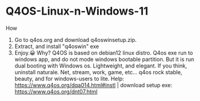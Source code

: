 # Q4OS-Linux-n-Windows-11
How
1. Go to q4os.org and download q4oswinsetup.zip.
2. Extract, and install "q4oswin" exe
3. Enjoy.😀
Why?
Q4OS is based on debian12 linux distro.
Q4os exe run to windows app, and do not mode windows bootable partition.
But it is run dual booting with Windows os.
Lightweight, and elegant.
If you think, uninstall naturale.
Net, stream, work, game, etc... q4os rock stable, beauty, and for windows-users to lite.
Help: https://www.q4os.org/dqa014.html#instl | download setup exe: https://www.q4os.org/dnt07.html
 
